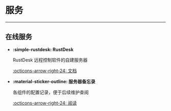 # 服务
 ---
## 在线服务
<div class="grid cards" markdown>

-   **:simple-rustdesk: RustDesk** <!-- md:locked -->

    RustDesk 远程控制软件的自建服务器

    [:octicons-arrow-right-24: 文档]()

-   **:material-sticker-outline: 服务器备忘录**

    各组件的配置记录，便于后续维护查阅

    [:octicons-arrow-right-24: 阅读](server/index.md)

</div>
